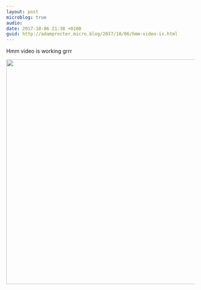 ```yaml
---
layout: post
microblog: true
audio: 
date: 2017-10-06 21:38 +0100
guid: http://adamprocter.micro.blog/2017/10/06/hmm-video-is.html
---
```

Hmm video is working grrr

<img src="http://discursive.adamprocter.co.uk/uploads/2017/4815b3ab36.jpg" width="600" height="600" />
